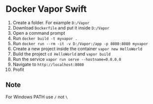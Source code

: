 # Docker Vapor Swift

1. Create a folder. For example `D:/Vapor`
2. Download `Dockerfile` and put it inside `D:/Vapor`
3. Open a command prompt
4. Run `docker build -t myvapor .`
5. Run `docker run --rm -it -v D:/Vapor:/app -p 8080:8080 myvapor`
6. Create a new project inside the container `vapor new HelloWorld`
7. Build the project `cd HelloWorld` and `vapor build`
8. Run the service `vapor run serve --hostname=0.0.0.0`
9. Navigate to `http://localhost:8080`
10. Profit

## Note

For Windows PATH use `/` not `\`
